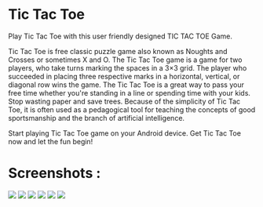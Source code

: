 # Tic Tac Toe
Play Tic Tac Toe with this user friendly designed TIC TAC TOE Game.

Tic Tac Toe is free classic puzzle game also known as Noughts and Crosses or sometimes X and O.
The Tic Tac Toe game is a game for two players, who take turns marking the spaces in a 3×3 grid. The player who succeeded in placing three respective marks in a horizontal, vertical, or diagonal row wins the game.
The Tic Tac Toe is a great way to pass your free time whether you\'re standing in a line or spending time with your kids. Stop wasting paper and save trees. Because of the simplicity of Tic Tac Toe, it is often used as a pedagogical tool for teaching the concepts of good sportsmanship and the branch of artificial intelligence.

Start playing Tic Tac Toe game on your Android device.
Get Tic Tac Toe now and let the fun begin!

# Screenshots :
![](screenshots/s1.png)
![](screenshots/s2.png)
![](screenshots/s3.png)
![](screenshots/s4.png)
![](screenshots/s5.png)
![](screenshots/s6.png)
